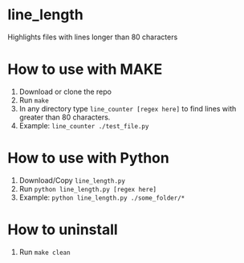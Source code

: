 # line_length
Highlights files with lines longer than 80 characters

# How to use with MAKE
1. Download or clone the repo
2. Run ```make```
3. In any directory type ```line_counter [regex here]``` to find lines with greater than 80 characters.
4. Example: ```line_counter ./test_file.py```

# How to use with Python
1. Download/Copy ```line_length.py```
2. Run ```python line_length.py [regex here]```
3. Example: ```python line_length.py ./some_folder/*```


# How to uninstall
1. Run ```make clean```
